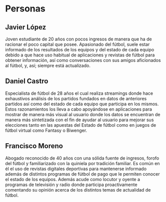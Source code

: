 # Personas

## Javier López
Joven estudiante de 20 años con pocos ingresos de manera que ha de racionar el poco capital que posee. Apasionado del fútbol, suele estar informado de los resultados de los equipos y del estado de cada equipo debido a que hace uso habitual de aplicaciones y revistas de fútbol para obtener información, así como conversaciones con sus amigos aficionados al fútbol, y, así; siempre está actualizado.

## Daniel Castro
Especialista de fútbol de 28 años el cual realiza streamings donde hace exhaustivos análisis de los partidos fundados en datos de anteriores partidos así como del estado de cada equipo que participa en los mismos. Estos razonamientos los lleva a cabo apoyándose en aplicaciones para mostrar de manera más visual al usuario donde los datos se encuentran de manera más sintetizada con el fin de ayudar al usuario para mejorar sus elecciones tanto en las apuestas del Estado de fútbol como en juegos de fútbol virtual como Fantasy o Biwenger.

## Francisco Moreno
Abogado reconocido de 40 años con una sólida fuente de ingresos, forofo del fútbol y familiarizado con la quiniela por tradición familiar. Es común en él el uso de revistas digitales deportivas para mantenerse informado además de distintos programas de fútbol de pago que le permiten conocer el estado de los equipos. Además acude como locutor y oyente a programas de televisión y radio donde participa proactivamente comentando su opinión acerca de los distintos temas de actualidad de fútbol. 
